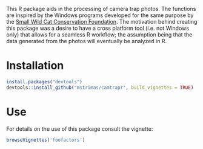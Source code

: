 This R package aids in the processing of camera trap photos. The functions are inspired by the Windows programs developed for the same purpose by the [Small Wild Cat Conservation Foundation](http://www.smallcats.org/). The motivation behind creating this package was a desire to have a cross platform tool (i.e. not Windows only) that allows for a seamless R workflow; the assumption being that the data generated from the photos will eventually be analyzed in R.

# Installation

```r
install.packages("devtools")
devtools::install_github("mstrimas/camtrapr", build_vignettes = TRUE)
```

# Use

For details on the use of this package consult the vignette:

```r
browseVignettes('foofactors')
```
